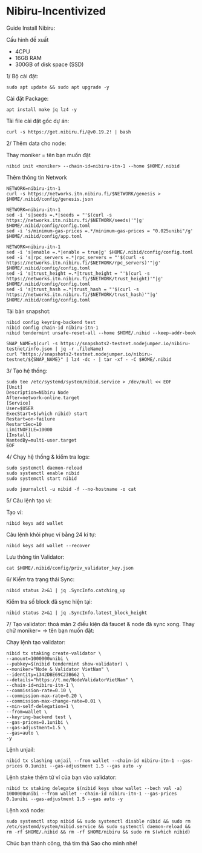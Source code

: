 # Nibiru-Incentivized

Guide Install Nibiru:

Cấu hình đề xuất
* 4CPU
* 16GB RAM
* 300GB of disk space (SSD)

1/ Bộ cài đặt:

    sudo apt update && sudo apt upgrade -y
    
Cài đặt Package:

    apt install make jq lz4 -y
    
Tải file cài đặt gốc dự án:

    curl -s https://get.nibiru.fi/@v0.19.2! | bash
    
2/ Thêm data cho node:

Thay moniker = tên bạn muốn đặt

    nibid init <moniker> --chain-id=nibiru-itn-1 --home $HOME/.nibid
    
Thêm thông tin Network    
    
    NETWORK=nibiru-itn-1
    curl -s https://networks.itn.nibiru.fi/$NETWORK/genesis > $HOME/.nibid/config/genesis.json
    
    NETWORK=nibiru-itn-1
    sed -i 's|seeds =.*|seeds = "'$(curl -s https://networks.itn.nibiru.fi/$NETWORK/seeds)'"|g' $HOME/.nibid/config/config.toml
    sed -i 's/minimum-gas-prices =.*/minimum-gas-prices = "0.025unibi"/g' $HOME/.nibid/config/app.toml
    
    NETWORK=nibiru-itn-1
    sed -i 's|enable =.*|enable = true|g' $HOME/.nibid/config/config.toml
    sed -i 's|rpc_servers =.*|rpc_servers = "'$(curl -s https://networks.itn.nibiru.fi/$NETWORK/rpc_servers)'"|g' $HOME/.nibid/config/config.toml
    sed -i 's|trust_height =.*|trust_height = "'$(curl -s https://networks.itn.nibiru.fi/$NETWORK/trust_height)'"|g' $HOME/.nibid/config/config.toml
    sed -i 's|trust_hash =.*|trust_hash = "'$(curl -s https://networks.itn.nibiru.fi/$NETWORK/trust_hash)'"|g' $HOME/.nibid/config/config.toml
    
Tải bản snapshot:

    nibid config keyring-backend test
    nibid config chain-id nibiru-itn-1
    nibid tendermint unsafe-reset-all --home $HOME/.nibid --keep-addr-book
    
    SNAP_NAME=$(curl -s https://snapshots2-testnet.nodejumper.io/nibiru-testnet/info.json | jq -r .fileName)
    curl "https://snapshots2-testnet.nodejumper.io/nibiru-testnet/${SNAP_NAME}" | lz4 -dc - | tar -xf - -C $HOME/.nibid
    
    
3/ Tạo hệ thống:

    sudo tee /etc/systemd/system/nibid.service > /dev/null << EOF
    [Unit]
    Description=Nibiru Node
    After=network-online.target
    [Service]
    User=$USER
    ExecStart=$(which nibid) start
    Restart=on-failure
    RestartSec=10
    LimitNOFILE=10000
    [Install]
    WantedBy=multi-user.target
    EOF
    
4/ Chạy hệ thống & kiểm tra logs:

    sudo systemctl daemon-reload
    sudo systemctl enable nibid
    sudo systemctl start nibid

    sudo journalctl -u nibid -f --no-hostname -o cat
    
5/ Câu lệnh tạo ví:
    
Tạo ví:

    nibid keys add wallet
    
 Câu lệnh khôi phục ví bằng 24 kí tự: 
 
    nibid keys add wallet --recover

Lưu thông tin Validator:

    cat $HOME/.nibid/config/priv_validator_key.json
    
    
6/ Kiểm tra trạng thái Sync:

    nibid status 2>&1 | jq .SyncInfo.catching_up
    
 Kiểm tra số block đã sync hiện tại:
    
    nibid status 2>&1 | jq .SyncInfo.latest_block_height
    
7/ Tạo validator: thoả mãn 2 điều kiện đã faucet & node đã sync xong. Thay chữ moniker= -> tên bạn muốn đặt:

Chạy lệnh tạo validator:

    nibid tx staking create-validator \
    --amount=1000000unibi \
    --pubkey=$(nibid tendermint show-validator) \
    --moniker="Node & Validator VietNam" \
    --identity=1342DBE69C23B662 \
    --details="https://t.me/NodeValidatorVietNam" \
    --chain-id=nibiru-itn-1 \
    --commission-rate=0.10 \
    --commission-max-rate=0.20 \
    --commission-max-change-rate=0.01 \
    --min-self-delegation=1 \
    --from=wallet \
    --keyring-backend test \
    --gas-prices=0.1unibi \
    --gas-adjustment=1.5 \
    --gas=auto \
    -y
    
 Lệnh unjail:
 
    nibid tx slashing unjail --from wallet --chain-id nibiru-itn-1 --gas-prices 0.1unibi --gas-adjustment 1.5 --gas auto -y 
 
 Lệnh stake thêm từ ví của bạn vào validator:
 
    nibid tx staking delegate $(nibid keys show wallet --bech val -a) 1000000unibi --from wallet --chain-id nibiru-itn-1 --gas-prices 0.1unibi --gas-adjustment 1.5 --gas auto -y 
 
 Lệnh xoá node:
 
    sudo systemctl stop nibid && sudo systemctl disable nibid && sudo rm /etc/systemd/system/nibid.service && sudo systemctl daemon-reload && rm -rf $HOME/.nibid && rm -rf $HOME/nibiru && sudo rm $(which nibid) 
    
  Chúc bạn thành công, thả tim thả Sao cho mình nhé!
    

